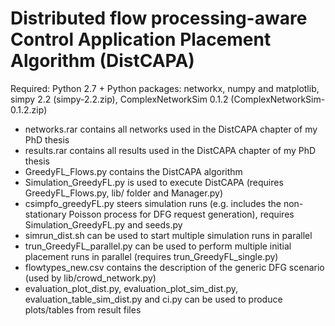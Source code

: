 # Distributed flow processing-aware Control Application Placement Algorithm (DistCAPA)

Required: Python 2.7 + Python packages: networkx, numpy and matplotlib, simpy 2.2 (simpy-2.2.zip), ComplexNetworkSim 0.1.2 (ComplexNetworkSim-0.1.2.zip)

- networks.rar contains all networks used in the DistCAPA chapter of my PhD thesis
- results.rar contains all results used in the DistCAPA chapter of my PhD thesis
- GreedyFL_Flows.py contains the DistCAPA algorithm
- Simulation_GreedyFL.py is used to execute DistCAPA (requires GreedyFL_Flows.py, lib/ folder and Manager.py)
- csimpfo_greedyFL.py steers simulation runs (e.g. includes the non-stationary Poisson process for DFG request generation), requires Simulation_GreedyFL.py and seeds.py
- simrun_dist.sh can be used to start multiple simulation runs in parallel
- trun_GreedyFL_parallel.py can be used to perform multiple initial placement runs in parallel (requires trun_GreedyFL_single.py)
- flowtypes_new.csv contains the description of the generic DFG scenario (used by lib/crowd_network.py)
- evaluation_plot_dist.py, evaluation_plot_sim_dist.py, evaluation_table_sim_dist.py and ci.py can be used to produce plots/tables from result files